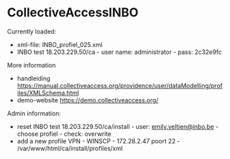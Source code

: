 # CollectiveAccessINBO

Currently loaded:
- xml-file:	INBO_profiel_025.xml
- INBO test	18.203.229.50/ca - user name: administrator - pass:	2c32e9fc

More information
- handleiding	https://manual.collectiveaccess.org/providence/user/dataModelling/profiles/XMLSchema.html
- demo-website	https://demo.collectiveaccess.org/

Admin information:
- reset INBO test	18.203.229.50/ca/install - user: emily.veltjen@inbo.be - choose profiel -	check: overwrite
- add a new profile	VPN - WINSCP - 172.28.2.47 poort 22 - /var/www/html/ca/install/profiles/xml
